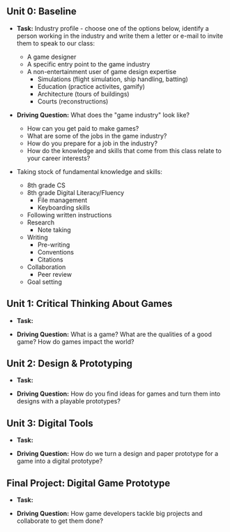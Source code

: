 ## Unit 0: Baseline

* **Task:** Industry profile - choose one of the options below, identify a person working in the industry and write them a letter or e-mail to invite them to speak to our class:
  - A game designer
  - A specific entry point to the game industry
  - A non-entertainment user of game design expertise
    - Simulations (flight simulation, ship handling, batting)
    - Education (practice activites, gamify)
    - Architecture (tours of buildings)
    - Courts (reconstructions)


* **Driving Question:** What does the "game industry" look like?
  - How can you get paid to make games?
  - What are some of the jobs in the game industry?
  - How do you prepare for a job in the industry?
  - How do the knowledge and skills that come from this class relate to your career interests?


* Taking stock of fundamental knowledge and skills:
  - 8th grade CS
  - 8th grade Digital Literacy/Fluency
    - File management
    - Keyboarding skills
  - Following written instructions
  - Research
    - Note taking
  - Writing
    - Pre-writing
    - Conventions
    - Citations
  - Collaboration
    - Peer review
  - Goal setting

## Unit 1: Critical Thinking About Games

* **Task:**

* **Driving Question:** What is a game? What are the qualities of a good game? How do games impact the world?

## Unit 2: Design & Prototyping

* **Task:**

* **Driving Question:** How do you find ideas for games and turn them into designs with a playable prototypes?

## Unit 3: Digital Tools

* **Task:**

* **Driving Question:** How do we turn a design and paper prototype for a game into a digital prototype?

## Final Project: Digital Game Prototype

* **Task:**

* **Driving Question:** How game developers tackle big projects and collaborate to get them done?
